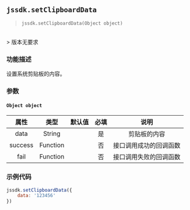 
## `jssdk.setClipboardData`

> `jssdk.setClipboardData(Object object)`
<br/>
> 版本无要求

### 功能描述

设置系统剪贴板的内容。

### 参数

#### `Object object`

| 属性 | 类型 | 默认值 | 必填 | 说明 |
| :--: | :--: | :--: | :--: | :--: |
| data | String |  | 是 | 剪贴板的内容 |
| success | Function |  | 否 | 接口调用成功的回调函数 |
| fail | Function |  | 否 | 接口调用失败的回调函数 |

### 示例代码

```js
jssdk.setClipboardData({
    data: '123456'
})
```
